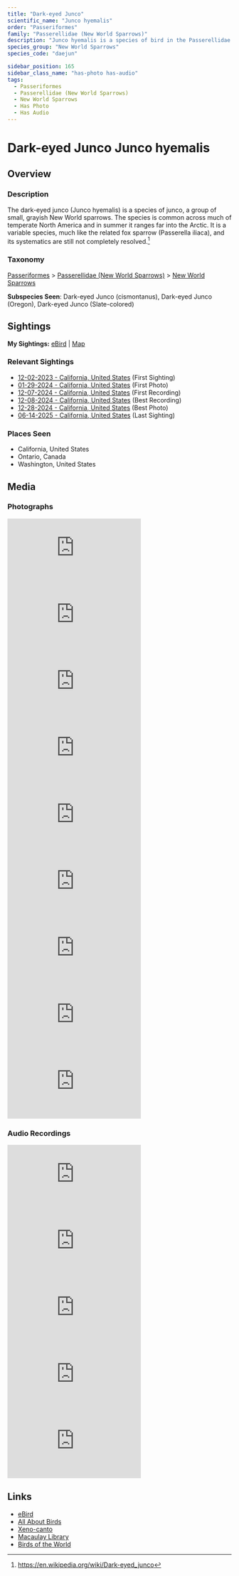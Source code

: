 ```yaml
---
title: "Dark-eyed Junco"
scientific_name: "Junco hyemalis"
order: "Passeriformes"
family: "Passerellidae (New World Sparrows)"
description: "Junco hyemalis is a species of bird in the Passerellidae (New World Sparrows) family. It has been observed 40 times. It has been photographed. It has been recorded."
species_group: "New World Sparrows"
species_code: "daejun"

sidebar_position: 165
sidebar_class_name: "has-photo has-audio"
tags: 
  - Passeriformes
  - Passerellidae (New World Sparrows)
  - New World Sparrows
  - Has Photo
  - Has Audio
---
```


# Dark-eyed Junco <span className='sci_name'>Junco hyemalis</span>

## Overview

### Description
The dark-eyed junco (Junco hyemalis) is a species of junco, a group of small, grayish New World sparrows. The species is common across much of temperate North America and in summer it ranges far into the Arctic. It is a variable species, much like the related fox sparrow (Passerella iliaca), and its systematics are still not completely resolved.[^1]

[^1]: https://en.wikipedia.org/wiki/Dark-eyed_junco

### Taxonomy
[Passeriformes](/tags/passeriformes) > [Passerellidae (New World Sparrows)](/tags/passerellidae-new-world-sparrows) > [New World Sparrows](/tags/new-world-sparrows)

**Subspecies Seen**: Dark-eyed Junco (cismontanus), Dark-eyed Junco (Oregon), Dark-eyed Junco (Slate-colored)


## Sightings

**My Sightings:** [eBird](https://ebird.org/lifelist?r=world&time=life&spp=daejun) | [Map](/map?species_code=daejun)

### Relevant Sightings

* [12-02-2023 - California, United States](https://ebird.org/checklist/S155611564) (First Sighting)
* [01-29-2024 - California, United States](https://ebird.org/checklist/S160285558) (First Photo)
* [12-07-2024 - California, United States](https://ebird.org/checklist/S204701057) (First Recording)
* [12-08-2024 - California, United States](https://ebird.org/checklist/S204849205) (Best Recording)
* [12-28-2024 - California, United States](https://ebird.org/checklist/S206912314) (Best Photo)
* [06-14-2025 - California, United States](https://ebird.org/checklist/S250753679) (Last Sighting)

### Places Seen

* California, United States
* Ontario, Canada
* Washington, United States



## Media
### Photographs
<iframe className="photo_iframe horizontal" src="https://macaulaylibrary.org/asset/628169423/embed" frameBorder="0" allowFullScreen></iframe>
<iframe className="photo_iframe horizontal" src="https://macaulaylibrary.org/asset/628169392/embed" frameBorder="0" allowFullScreen></iframe>
<iframe className="photo_iframe horizontal" src="https://macaulaylibrary.org/asset/628169424/embed" frameBorder="0" allowFullScreen></iframe>
<iframe className="photo_iframe horizontal" src="https://macaulaylibrary.org/asset/628169432/embed" frameBorder="0" allowFullScreen></iframe>
<iframe className="photo_iframe horizontal" src="https://macaulaylibrary.org/asset/628169477/embed" frameBorder="0" allowFullScreen></iframe>
<iframe className="photo_iframe horizontal" src="https://macaulaylibrary.org/asset/614232433/embed" frameBorder="0" allowFullScreen></iframe>
<iframe className="photo_iframe horizontal" src="https://macaulaylibrary.org/asset/636976597/embed" frameBorder="0" allowFullScreen></iframe>
<iframe className="photo_iframe horizontal" src="https://macaulaylibrary.org/asset/636977267/embed" frameBorder="0" allowFullScreen></iframe>
<iframe className="photo_iframe horizontal" src="https://macaulaylibrary.org/asset/636986904/embed" frameBorder="0" allowFullScreen></iframe>

### Audio Recordings
<iframe className="audio_iframe" src="https://macaulaylibrary.org/asset/627219221/embed" frameBorder="0" allowFullScreen></iframe>
<iframe className="audio_iframe" src="https://macaulaylibrary.org/asset/627219360/embed" frameBorder="0" allowFullScreen></iframe>
<iframe className="audio_iframe" src="https://macaulaylibrary.org/asset/627219397/embed" frameBorder="0" allowFullScreen></iframe>
<iframe className="audio_iframe" src="https://macaulaylibrary.org/asset/627628678/embed" frameBorder="0" allowFullScreen></iframe>
<iframe className="audio_iframe" src="https://macaulaylibrary.org/asset/627628679/embed" frameBorder="0" allowFullScreen></iframe>

## Links
* [eBird](https://ebird.org/species/daejun) 
* [All About Birds](https://www.allaboutbirds.org/guide/daejun) 
* [Xeno-canto](https://www.xeno-canto.org/species/junco-hyemalis) 
* [Macaulay Library](https://search.macaulaylibrary.org/catalog?taxonCode=daejun&sort=rating_rank_desc)
* [Birds of the World](https://birdsoftheworld.org/bow/species/daejun)

